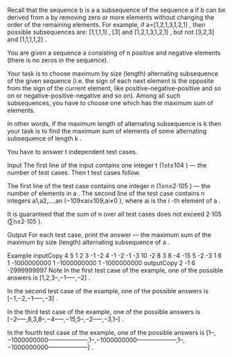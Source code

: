 Recall that the sequence b
 is a a subsequence of the sequence a
 if b
 can be derived from a
 by removing zero or more elements without changing the order of the remaining elements. For example, if a=[1,2,1,3,1,2,1]
, then possible subsequences are: [1,1,1,1]
, [3]
 and [1,2,1,3,1,2,1]
, but not [3,2,3]
 and [1,1,1,1,2]
.

You are given a sequence a
 consisting of n
 positive and negative elements (there is no zeros in the sequence).

Your task is to choose maximum by size (length) alternating subsequence of the given sequence (i.e. the sign of each next element is the opposite from the sign of the current element, like positive-negative-positive and so on or negative-positive-negative and so on). Among all such subsequences, you have to choose one which has the maximum sum of elements.

In other words, if the maximum length of alternating subsequence is k
 then your task is to find the maximum sum of elements of some alternating subsequence of length k
.

You have to answer t
 independent test cases.

Input
The first line of the input contains one integer t
 (1≤t≤104
) — the number of test cases. Then t
 test cases follow.

The first line of the test case contains one integer n
 (1≤n≤2⋅105
) — the number of elements in a
. The second line of the test case contains n
 integers a1,a2,…,an
 (−109≤ai≤109,ai≠0
), where ai
 is the i
-th element of a
.

It is guaranteed that the sum of n
 over all test cases does not exceed 2⋅105
 (∑n≤2⋅105
).

Output
For each test case, print the answer — the maximum sum of the maximum by size (length) alternating subsequence of a
.

Example
inputCopy
4
5
1 2 3 -1 -2
4
-1 -2 -1 -3
10
-2 8 3 8 -4 -15 5 -2 -3 1
6
1 -1000000000 1 -1000000000 1 -1000000000
outputCopy
2
-1
6
-2999999997
Note
In the first test case of the example, one of the possible answers is [1,2,3–,−1–––,−2]
.

In the second test case of the example, one of the possible answers is [−1,−2,−1–––,−3]
.

In the third test case of the example, one of the possible answers is [−2–––,8,3,8–,−4–––,−15,5–,−2–––,−3,1–]
.

In the fourth test case of the example, one of the possible answers is [1–,−1000000000–––––––––––––,1–,−1000000000–––––––––––––,1–,−1000000000–––––––––––––]
.

